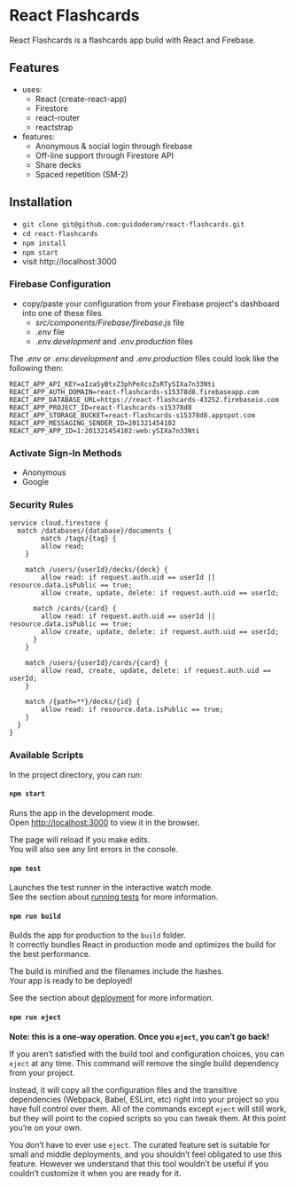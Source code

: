 # React Flashcards
React Flashcards is a flashcards app build with React and Firebase.

## Features
* uses:
    * React (create-react-app)
    * Firestore
    * react-router
    * reactstrap
* features:
    * Anonymous & social login through firebase
    * Off-line support through Firestore API
    * Share decks 
    * Spaced repetition (SM-2)

## Installation

* `git clone git@github.com:guidoderam/react-flashcards.git`
* `cd react-flashcards`
* `npm install`
* `npm start`
* visit http://localhost:3000

### Firebase Configuration

* copy/paste your configuration from your Firebase project's dashboard into one of these files
  * *src/components/Firebase/firebase.js* file
  * *.env* file
  * *.env.development* and *.env.production* files

The *.env* or *.env.development* and *.env.production* files could look like the following then:

```
REACT_APP_API_KEY=aIzaSyBtxZ3phPeXcsZsRTySIXa7n33Nti
REACT_APP_AUTH_DOMAIN=react-flashcards-s15378d8.firebaseapp.com
REACT_APP_DATABASE_URL=https://react-flashcards-43252.firebaseio.com
REACT_APP_PROJECT_ID=react-flashcards-s15378d8
REACT_APP_STORAGE_BUCKET=react-flashcards-s15378d8.appspot.com
REACT_APP_MESSAGING_SENDER_ID=201321454102
REACT_APP_APP_ID=1:201321454102:web:ySIXa7n33Nti
```

### Activate Sign-In Methods
* Anonymous
* Google

### Security Rules
```
service cloud.firestore {
  match /databases/{database}/documents {
		match /tags/{tag} {
    	allow read;
    }
    
    match /users/{userId}/decks/{deck} {
    	allow read: if request.auth.uid == userId || resource.data.isPublic == true;
    	allow create, update, delete: if request.auth.uid == userId;
      
      match /cards/{card} {
      	allow read: if request.auth.uid == userId || resource.data.isPublic == true;
        allow create, update, delete: if request.auth.uid == userId;
      }
    }
    
    match /users/{userId}/cards/{card} {
    	allow read, create, update, delete: if request.auth.uid == userId;
    }
    
    match /{path=**}/decks/{id} {
    	allow read: if resource.data.isPublic == true;
    }
  }
}
```

### Available Scripts

In the project directory, you can run:

#### `npm start`

Runs the app in the development mode.<br />
Open [http://localhost:3000](http://localhost:3000) to view it in the browser.

The page will reload if you make edits.<br />
You will also see any lint errors in the console.

#### `npm test`

Launches the test runner in the interactive watch mode.<br />
See the section about [running tests](https://facebook.github.io/create-react-app/docs/running-tests) for more information.

#### `npm run build`

Builds the app for production to the `build` folder.<br />
It correctly bundles React in production mode and optimizes the build for the best performance.

The build is minified and the filenames include the hashes.<br />
Your app is ready to be deployed!

See the section about [deployment](https://facebook.github.io/create-react-app/docs/deployment) for more information.

#### `npm run eject`

**Note: this is a one-way operation. Once you `eject`, you can’t go back!**

If you aren’t satisfied with the build tool and configuration choices, you can `eject` at any time. This command will remove the single build dependency from your project.

Instead, it will copy all the configuration files and the transitive dependencies (Webpack, Babel, ESLint, etc) right into your project so you have full control over them. All of the commands except `eject` will still work, but they will point to the copied scripts so you can tweak them. At this point you’re on your own.

You don’t have to ever use `eject`. The curated feature set is suitable for small and middle deployments, and you shouldn’t feel obligated to use this feature. However we understand that this tool wouldn’t be useful if you couldn’t customize it when you are ready for it.